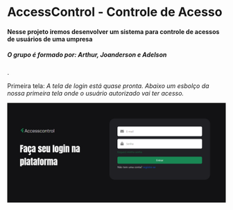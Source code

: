 # AccessControl - Controle de Acesso

#### Nesse projeto iremos desenvolver um sistema para controle de acessos de usuários de uma umpresa
##### O grupo é formado por: Arthur, Joanderson e Adelson
.<br>



Primeira tela:
*A tela de login está quase pronta. Abaixo um esbolço da nossa primeira tela onde o usuário autorizado vai ter acesso.*

![Tela de Login](./img/tela_login.png)